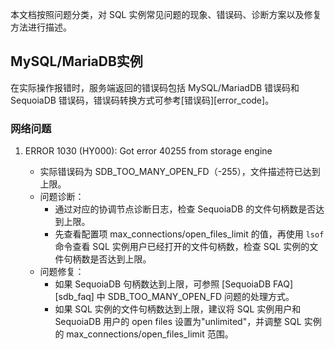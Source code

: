 
本文档按照问题分类，对 SQL 实例常见问题的现象、错误码、诊断方案以及修复方法进行描述。

## MySQL/MariaDB实例

在实际操作报错时，服务端返回的错误码包括 MySQL/MariadDB 错误码和 SequoiaDB 错误码，错误码转换方式可参考[错误码][error_code]。

### 网络问题

1. ERROR 1030 (HY000): Got error 40255 from storage engine

    - 实际错误码为 SDB_TOO_MANY_OPEN_FD（-255），文件描述符已达到上限。
    - 问题诊断：
        - 通过对应的协调节点诊断日志，检查 SequoiaDB 的文件句柄数是否达到上限。
        - 先查看配置项 max_connections/open_files_limit 的值，再使用 `lsof` 命令查看 SQL 实例用户已经打开的文件句柄数，检查 SQL 实例的文件句柄数是否达到上限。
   - 问题修复：
        - 如果 SequoiaDB 句柄数达到上限，可参照 [SequoiaDB FAQ][sdb_faq] 中 SDB_TOO_MANY_OPEN_FD 问题的处理方式。
        - 如果 SQL 实例的文件句柄数达到上限，建议将 SQL 实例用户和 SequoiaDB 用户的 open files 设置为"unlimited"，并调整 SQL 实例的 max_connections/open_files_limit 范围。






[^_^]:
     本文使用的所有引用及链接
[error_code]:manual/Database_Instance/Relational_Instance/MySQL_Instance/error_code.md
[sdb_faq]:manual/FAQ/faq_sdb.md